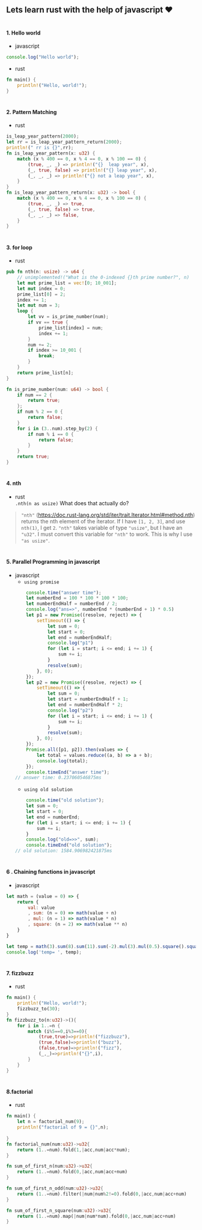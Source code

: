 ## Lets learn rust with the help of javascript ❤
#
#### 1. Hello world
- javascript
```javascript {.line-numbers}
console.log("Hello world");
```
- rust
```rust {.line-numbers}
fn main() {
	println!("Hello, world!");
}
```
#
#### 2. Pattern Matching
- rust
```rust
is_leap_year_pattern(2000);
let rr = is_leap_year_pattern_return(2000);
println!(" rr is {}",rr);
fn is_leap_year_pattern(x: u32) {
	match (x % 400 == 0, x % 4 == 0, x % 100 == 0) {
		(true, _, _) => println!("{}  leap year", x),
		(_, true, false) => println!("{} leap year", x),
		(_, _, _) => println!("{} not a leap year", x),
	}
}
fn is_leap_year_pattern_return(x: u32) -> bool {
	match (x % 400 == 0, x % 4 == 0, x % 100 == 0) {
		(true, _, _) => true,
		(_, true, false) => true,
		(_, _, _) => false,
	}
}

```
#
#### 3. for loop 
- rust  
```rust
pub fn nth(n: usize) -> u64 {
	// unimplemented!("What is the 0-indexed {}th prime number?", n)
	let mut prime_list = vec![0; 10_001];
	let mut index = 0;
	prime_list[0] = 2;
	index += 1;
	let mut num = 3;
	loop {
		let vv = is_prime_number(num);
		if vv == true {
			prime_list[index] = num;
			index += 1;
		}
		num += 2;
		if index >= 10_001 {
			break;
		}
	}
	return prime_list[n];
}

fn is_prime_number(num: u64) -> bool {
	if num == 2 {
		return true;
	};
	if num % 2 == 0 {
		return false;
	}
	for i in (3..num).step_by(2) {
		if num % i == 0 {
			return false;
		}
	}
	return true;
}
```
#
#### 4. nth
- rust  
`.nth(n as usize)`
What does that actually do?  
> `"nth"` (https://doc.rust-lang.org/std/iter/trait.Iterator.html#method.nth) returns the nth element of the iterator. If I have `[1, 2, 3]`, and use `nth(1)`, I get `2`. `"nth"` takes variable of type `"usize"`, but I have an `"u32"`. I must convert this variable for `"nth"` to work. This is why I use `"as usize"`.
#
#### 5. Parallel Programming in javascript
- javascript
	- `using promise`
	```javascript
		console.time("answer time");
		let numberEnd = 100 * 100 * 100 * 100;
		let numberEndHalf = numberEnd / 2;
		console.log("ans=>", numberEnd * (numberEnd + 1) * 0.5)
		let p1 = new Promise((resolve, reject) => {
			setTimeout(() => {
				let sum = 0;
				let start = 0;
				let end = numberEndHalf;
				console.log("p1")
				for (let i = start; i <= end; i += 1) {
					sum += i;
				}
				resolve(sum);
			}, 0);
		});
		let p2 = new Promise((resolve, reject) => {
			setTimeout(() => {
				let sum = 0;
				let start = numberEndHalf + 1;
				let end = numberEndHalf * 2;
				console.log("p2")
				for (let i = start; i <= end; i += 1) {
					sum += i;
				}
				resolve(sum);
			}, 0);
		});
		Promise.all([p1, p2]).then(values => {
			let total = values.reduce((a, b) => a + b);
			console.log(total);
		});
		console.timeEnd("answer time");
	// answer time: 0.237060546875ms
	```
	- `using old solution`
	```javascript
		console.time("old solution");
		let sum = 0;
		let start = 0;
		let end = numberEnd;
		for (let i = start; i <= end; i += 1) {
			sum += i;
		}
		console.log("old=>>", sum);
		console.timeEnd("old solution");
    // old solution: 1584.906982421875ms 
	```
#
#### 6 . Chaining functions in javascript
- javascript
```javascript
let math = (value = 0) => {
	return {
		val: value
		, sum: (n = 0) => math(value + n)
		, mul: (n = 1) => math(value * n)
		, square: (n = 2) => math(value ** n)
	}
}

let temp = math(3).sum(8).sum(11).sum(-2).mul(3).mul(0.5).square().square(1 / 2).val
console.log('temp= ', temp);
```	
#
#### 7. fizzbuzz
- rust
```rust
fn main() {
    println!("Hello, world!");
    fizzbuzz_to(30);
}
fn fizzbuzz_to(n:u32)->(){
    for i in 1..=n {
        match (i%5==0,i%3==0){
            (true,true)=>println!("fizzbuzz"),
            (true,false)=>println!("buzz"),
            (false,true)=>println!("fizz"),
            (_,_)=>println!("{}",i),
        }
    }
}
```
#
#### 8.factorial 
- rust
```rust
fn main() {
    let n = factorial_num(9);
    println!("factorial of 9 = {}",n);
    
}
fn factorial_num(num:u32)->u32{
    return (1..=num).fold(1,|acc,num|acc*num);
}
```
```rust
fn sum_of_first_n(num:u32)->u32{
	return (1..=num).fold(0,|acc,num|acc+num)
}
```
```rust
fn sum_of_first_n_odd(num:u32)->u32{
	return (1..=num).filter(|num|num%2!=0).fold(0,|acc,num|acc+num)
}
```
```rust
fn sum_of_first_n_square(num:u32)->u32{
    return (1..=num).map(|num|num*num).fold(0,|acc,num|acc+num)
}
```
